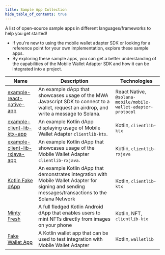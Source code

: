 ```yaml
--- 
title: Sample App Collection
hide_table_of_contents: true
---
```


A list of open-source sample apps in different languages/frameworks to help you get started! 
- If you're new to using the mobile wallet adapter SDK or looking for a reference point for your own implementation, explore these sample apps.
- By exploring these sample apps, you can get a better understanding of the capabilities of the Mobile Wallet Adapter SDK and how it can be integrated into a project.


| Name | Description | Technologies |
| ------ | -----------| -----------|
| [example-react-native-app](https://github.com/solana-mobile/mobile-wallet-adapter/tree/main/examples/example-react-native-app) | An example dApp that showcases usage of the MWA Javascript SDK to connect to a wallet, request an airdrop, and write a message to Solana. | React Native, `@solana-mobile/mobile-wallet-adapter-protocol` |
| [example-client-lib-ktx-app](https://github.com/solana-mobile/mobile-wallet-adapter/tree/main/examples/example-clientlib-ktx-app) | An example Kotlin dApp displaying usage of Mobile Wallet Adapter `clientlib-ktx`. | Kotlin, `clientlib-ktx` |
| [example-client-lib-rxjava-app](https://github.com/solana-mobile/mobile-wallet-adapter/tree/main/examples/example-clientlib-rxjava-app) | An example Kotlin dApp that showcases usage of the Mobile Wallet Adapter `clientlib-rxjava`. | Kotlin, `clientlib-rxjava` |
|[Kotlin Fake dApp](https://github.com/solana-mobile/mobile-wallet-adapter/tree/main/android/fakedapp) | An example Kotlin dApp that demonstrates integration with Mobile Wallet Adapter for signing and sending messages/transactions to the Solana Network | Kotlin, `clientlib-ktx` |
| [Minty Fresh](https://github.com/solana-mobile/Minty-fresh) | A full fledged Kotlin Android dApp that enables users to mint NFTs directly from images on your phone  | Kotlin, NFT, `clientlib-ktx` |
| [Fake Wallet App](https://github.com/solana-mobile/mobile-wallet-adapter/tree/main/android/fakewallet) | A Kotlin wallet app that can be used to test integration with Mobile Wallet Adapter | Kotlin, `walletlib` |




